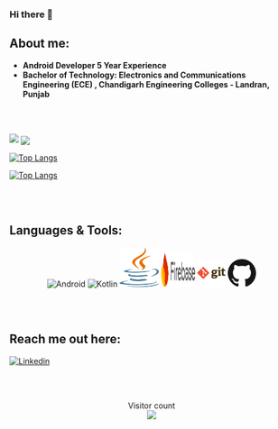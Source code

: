 ### Hi there 👋

<!--
**navdeepkhera04/navdeepkhera04** is a ✨ _special_ ✨ repository because its `README.md` (this file) appears on your GitHub profile.

Here are some ideas to get you started:

- 🔭 I’m currently working on ...
- 🌱 I’m currently learning ...
- 👯 I’m looking to collaborate on ...
- 🤔 I’m looking for help with ...
- 💬 Ask me about ...
- 📫 How to reach me: ...
- 😄 Pronouns: ...
- ⚡ Fun fact: ...
-->
## About me:
- **Android Developer 5 Year Experience**
- **Bachelor of Technology: Electronics and Communications Engineering (ECE) , Chandigarh Engineering Colleges - Landran, Punjab**


<br> </br>

<!--
we can pass different queries in below api. Like: hide, title_color, bg_color, etc. OR instead of manually customization of themes we can directly pass query
like: theme=radical OR theme=algolia    
Ex:
<img align="center" src="https://github-readme-stats.vercel.app/api/top-langs/?username=navdeepkhera04&theme=algolia&hide=html,Objective-C" />
-->

<img src="https://github-readme-stats.vercel.app/api?username=navdeepkhera04&&show_icons=true&title_color=ffffff&icon_color=79ff97&text_color=daf7dc&bg_color=003366">

<img align="center" src="https://github-readme-stats.vercel.app/api/top-langs/?username=navdeepkhera04&title_color=ffffff&icon_color=79ff97&text_color=daf7dc&bg_color=003366&hide=html,Objective-C,dart" />


[![Top Langs](https://github-readme-stats.vercel.app/api/top-langs/?username=navdeepkhera04)](https://github.com/navdeepkhera04/github-readme-stats)


[![Top Langs](https://github-readme-stats.vercel.app/api/top-langs/?username=navdeepkhera04&layout=compact)](https://github.com/navdeepkhera04/github-readme-stats)


<br> </br>
## Languages & Tools:

<p align="center">
<img src="https://upload.wikimedia.org/wikipedia/commons/6/64/Android_logo_2019_%28stacked%29.svg" alt="Android" width="80" height="75"/> 
<img src="https://raw.githubusercontent.com/gilbarbara/logos/master/logos/kotlin.svg" alt="Kotlin" width="60" height="55"/>
<img src="https://raw.githubusercontent.com/gilbarbara/logos/master/logos/java.svg" alt="Java" width="70" height="70"/> 
<img src="https://raw.githubusercontent.com/gilbarbara/logos/master/logos/firebase.svg" alt="Firebase" width="60" height="60"/> 
<img src="https://raw.githubusercontent.com/github/explore/80688e429a7d4ef2fca1e82350fe8e3517d3494d/topics/git/git.png" alt="Firebase" width="50" height="50"/> 
<img src="https://raw.githubusercontent.com/github/explore/78df643247d429f6cc873026c0622819ad797942/topics/github/github.png" alt="Android" width="50" height="50"/>
</p>


<br> </br>

## Reach me out here:

[![Linkedin](https://img.shields.io/badge/-LinkedIn-222222?style=flat-square&logo=Linkedin&color=blue&logoColor=white&link=https://www.linkedin.com/in/navdeepkhera04/)](https://www.linkedin.com/in/navdeepkhera04/)

<br> </br>

<p align="center"> 
  Visitor count<br>
  <img src="https://profile-counter.glitch.me/navdeepkhera04z/count.svg" />
</p>

